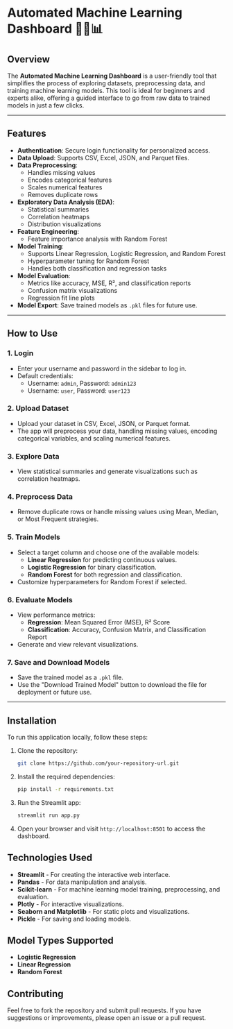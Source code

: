 # Automated Machine Learning Dashboard 🚀🤖📊

## Overview
The **Automated Machine Learning Dashboard** is a user-friendly tool that simplifies the process of exploring datasets, preprocessing data, and training machine learning models. This tool is ideal for beginners and experts alike, offering a guided interface to go from raw data to trained models in just a few clicks.

---

## Features
- **Authentication**: Secure login functionality for personalized access.
- **Data Upload**: Supports CSV, Excel, JSON, and Parquet files.
- **Data Preprocessing**: 
  - Handles missing values
  - Encodes categorical features
  - Scales numerical features
  - Removes duplicate rows
- **Exploratory Data Analysis (EDA)**:
  - Statistical summaries
  - Correlation heatmaps
  - Distribution visualizations
- **Feature Engineering**:
  - Feature importance analysis with Random Forest
- **Model Training**:
  - Supports Linear Regression, Logistic Regression, and Random Forest
  - Hyperparameter tuning for Random Forest
  - Handles both classification and regression tasks
- **Model Evaluation**:
  - Metrics like accuracy, MSE, R², and classification reports
  - Confusion matrix visualizations
  - Regression fit line plots
- **Model Export**: Save trained models as `.pkl` files for future use.

---

## How to Use

### 1. Login
- Enter your username and password in the sidebar to log in.
- Default credentials:
  - Username: `admin`, Password: `admin123`
  - Username: `user`, Password: `user123`

### 2. Upload Dataset
- Upload your dataset in CSV, Excel, JSON, or Parquet format.
- The app will preprocess your data, handling missing values, encoding categorical variables, and scaling numerical features.

### 3. Explore Data
- View statistical summaries and generate visualizations such as correlation heatmaps.

### 4. Preprocess Data
- Remove duplicate rows or handle missing values using Mean, Median, or Most Frequent strategies.

### 5. Train Models
- Select a target column and choose one of the available models:
  - **Linear Regression** for predicting continuous values.
  - **Logistic Regression** for binary classification.
  - **Random Forest** for both regression and classification.
- Customize hyperparameters for Random Forest if selected.

### 6. Evaluate Models
- View performance metrics:
  - **Regression**: Mean Squared Error (MSE), R² Score
  - **Classification**: Accuracy, Confusion Matrix, and Classification Report
- Generate and view relevant visualizations.

### 7. Save and Download Models
- Save the trained model as a `.pkl` file.
- Use the "Download Trained Model" button to download the file for deployment or future use.

---
## Installation
To run this application locally, follow these steps:

1. Clone the repository:
    ```bash
    git clone https://github.com/your-repository-url.git
    ```
2. Install the required dependencies:
    ```bash
    pip install -r requirements.txt
    ```

3. Run the Streamlit app:
    ```bash
    streamlit run app.py
    ```

4. Open your browser and visit `http://localhost:8501` to access the dashboard.

## Technologies Used
- **Streamlit** - For creating the interactive web interface.
- **Pandas** - For data manipulation and analysis.
- **Scikit-learn** - For machine learning model training, preprocessing, and evaluation.
- **Plotly** - For interactive visualizations.
- **Seaborn and Matplotlib** - For static plots and visualizations.
- **Pickle** - For saving and loading models.

## Model Types Supported
- **Logistic Regression**
- **Linear Regression**
- **Random Forest**

## Contributing
Feel free to fork the repository and submit pull requests. If you have suggestions or improvements, please open an issue or a pull request.


